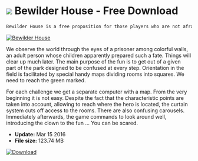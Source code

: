# ![](https://cdn.softexe.net/static/icon/win.gif) Bewilder House  - Free Download

```sh
Bewilder House is a free proposition for those players who are not afraid to move their head, and at the same time are also able to cope with quite the thrill of emotions. This free production is an adventure game with a dark color. Although the action takes place in an abandoned amusement park, we will not be uninspired to enjoy it here. We have to escape from it, being careful of the crazy clown.
```
[![Bewilder House](https://gallery.dpcdn.pl/imgc/Tools/66459/g_-_420x350_1.5_-_x20160315144824_0.jpg)](https://softexe.net/win/games-entertainment/adventure/bewilder-house:ppfdp.html)

We observe the world through the eyes of a prisoner among colorful walls, an adult person whose children apparently prepared such a fate. Things will clear up much later. The main purpose of the fun is to get out of a given part of the park designed to be confused at every step. Orientation in the field is facilitated by special handy maps dividing rooms into squares. We need to reach the green marked.
 
 
 For each challenge we get a separate computer with a map. From the very beginning it is not easy. Despite the fact that the characteristic points are taken into account, allowing to reach where the hero is located, the curtain system cuts off access to the rooms. There are also confusing carousels. Immediately afterwards, the game commands to look around well, introducing the clown to the fun ... You can be scared.


- **Update:** Mar 15 2016
- **File size:** 123.74 MB

[![Download](https://cdn.softexe.net/static/img/download.png)](https://softexe.net/win/games-entertainment/adventure/bewilder-house:ppfdp.html)

